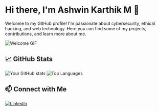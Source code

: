 # Hi there, I'm Ashwin Karthik M 👋

Welcome to my GitHub profile! I'm passionate about cybersecurity, ethical hacking, and web technology. Here you can find some of my projects, contributions, and learn more about me.

![Welcome GIF](https://github.com/Ashwin-github-tech/Ashwin-github-tech/assets/118421107/855115a9-a034-4015-8f63-a55bc01ddcf1)

## 📈 GitHub Stats

![Your GitHub stats](https://github-readme-stats.vercel.app/api?username=Ashwin-github-tech&show_icons=true&hide_border=true)
![Top Languages](https://github-readme-stats.vercel.app/api/top-langs/?username=Ashwin-github-tech&layout=compact)

## 📫 Connect with Me
[![LinkedIn](https://img.shields.io/badge/-LinkedIn-0077B5?style=flat&logo=linkedin&logoColor=white)](https://www.linkedin.com/in/ashwin-karthik-m-37470b259/)

